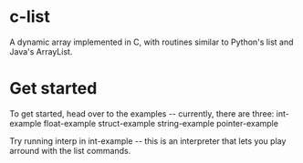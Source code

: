 c-list
======

A dynamic array implemented in C, with routines similar to Python's list and Java's ArrayList.

Get started
======

To get started, head over to the examples -- currently, there are three:
  int-example
  float-example
  struct-example
  string-example
  pointer-example
  
Try running interp in int-example -- this is an interpreter that lets you play arround with the list commands.
